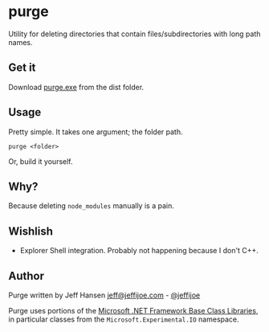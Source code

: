 # purge

Utility for deleting directories that contain files/subdirectories
with long path names.

## Get it

Download [purge.exe](/jeffijoe/purge/dist) from the dist folder.

## Usage

Pretty simple. It takes one argument; the folder path.

```
purge <folder>
```

Or, build it yourself.

## Why?

Because deleting `node_modules` manually is a pain.

## Wishlish

* Explorer Shell integration. Probably not happening because I don't C++.

## Author

Purge written by Jeff Hansen <jeff@jeffijoe.com> - [@jeffijoe](https://twitter.com/Jeffijoe)

Purge uses portions of the [Microsoft .NET Framework Base Class Libraries](https://bcl.codeplex.com/),
in particular classes from the `Microsoft.Experimental.IO` namespace.
